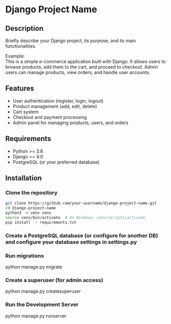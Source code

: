 # Django Project Name

## Description
Briefly describe your Django project, its purpose, and its main functionalities.

Example:  
This is a simple e-commerce application built with Django. It allows users to browse products, add them to the cart, and proceed to checkout. Admin users can manage products, view orders, and handle user accounts.

## Features
- User authentication (register, login, logout)
- Product management (add, edit, delete)
- Cart system
- Checkout and payment processing
- Admin panel for managing products, users, and orders

## Requirements
- Python >= 3.8
- Django >= 4.0
- PostgreSQL (or your preferred database)

## Installation

### Clone the repository
```bash
git clone https://github.com/your-username/django-project-name.git
cd django-project-name
python3 -m venv venv
source venv/bin/activate  # On Windows: venv\Scripts\activate
pip install -r requirements.txt
```
### Create a PostgreSQL database (or configure for another DB) and configure your database settings in settings.py

### Run migrations
python manage.py migrate

### Create a superuser (for admin access)
python manage.py createsuperuser

### Run the Development Server
python manage.py runserver
